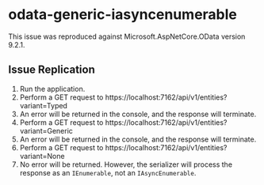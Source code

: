 # odata-generic-iasyncenumerable

This issue was reproduced against Microsoft.AspNetCore.OData version 9.2.1.

## Issue Replication

1. Run the application.
2. Perform a GET request to https://localhost:7162/api/v1/entities?variant=Typed
3. An error will be returned in the console, and the response will terminate.
4. Perform a GET request to https://localhost:7162/api/v1/entities?variant=Generic
5. An error will be returned in the console, and the response will terminate.
6. Perform a GET request to https://localhost:7162/api/v1/entities?variant=None
7. No error will be returned. However, the serializer will process the response as an `IEnumerable`, not an `IAsyncEnumerable`.

